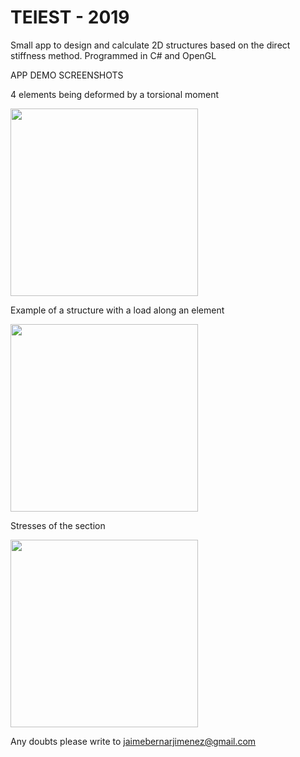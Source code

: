 # TEIEST - 2019
Small app to design and calculate 2D structures based on the direct stiffness method. Programmed in C# and OpenGL

APP DEMO SCREENSHOTS 

<p>4 elements being deformed by a torsional moment</p>

<img src="https://user-images.githubusercontent.com/73190289/116863673-ef546980-ac06-11eb-93e5-dd4a53d47246.png" width="300" height="300">
<p>Example of a structure with a load along an element</p>
<img src="https://user-images.githubusercontent.com/73190289/116863675-efed0000-ac06-11eb-911c-6673f5df231a.PNG" height="300">
<p>Stresses of the section</p>
<img src="https://user-images.githubusercontent.com/73190289/116863679-f0859680-ac06-11eb-85d8-a05c5898ad23.png" width="300" height="300">


Any doubts please write to jaimebernarjimenez@gmail.com
